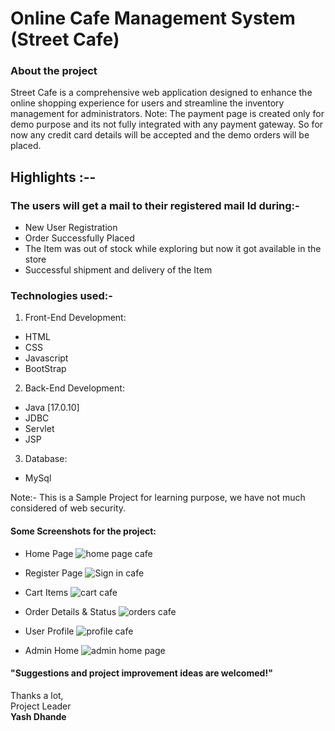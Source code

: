 # Online Cafe Management System (Street Cafe)

### About the project

Street Cafe is a comprehensive web application designed to enhance the online shopping experience for users and streamline the inventory management for administrators.
Note: The payment page is created only for demo purpose and its not fully integrated with any payment gateway. So for now any credit card details will be accepted and the demo orders will be placed.

## Highlights :--

### The users will get a mail to their registered mail Id during:-
- New User Registration
- Order Successfully Placed
- The Item was out of stock while exploring but now it got available in the store
- Successful shipment and delivery of the Item

### Technologies used:-
1. Front-End Development:
- HTML
- CSS
- Javascript
- BootStrap

2. Back-End Development:
- Java [17.0.10]
- JDBC
- Servlet
- JSP

3. Database:
- MySql

Note:- This is a Sample Project for learning purpose, we have not much considered of web security.

#### Some Screenshots for the project:
- Home Page
![home page cafe ](https://github.com/Yashhh2409/Street_Cafe/assets/138235962/97f95c0d-99c2-48bc-bafb-f83a750511cc)

- Register Page
![Sign in cafe](https://github.com/Yashhh2409/Street_Cafe/assets/138235962/497ed066-725f-4ec8-9aea-c5dfceb1dbe0)

- Cart Items
![cart cafe](https://github.com/Yashhh2409/Street_Cafe/assets/138235962/6a1ba301-7c25-41a5-a593-62f47b9cb226)

<!--- - Credit Card Payment
![image](https://github.com/shashirajraja/shopping-cart/assets/34605595/990595ce-856c-46fe-8182-052a127d67b4) --->

- Order Details & Status
![orders cafe](https://github.com/Yashhh2409/Street_Cafe/assets/138235962/1791c045-6120-489f-9397-d2413d3d65f0)

- User Profile
![profile cafe](https://github.com/Yashhh2409/Street_Cafe/assets/138235962/6afe0e8b-4be5-4ef1-a28f-4535f168ad9d)

- Admin Home
![admin home page](https://github.com/Yashhh2409/Street_Cafe/assets/138235962/3e1b28b4-6a1f-4afa-9eea-c7adab3008c3)

<!--- - Stock Items
![image](https://github.com/shashirajraja/shopping-cart/assets/34605595/e94e519b-e65c-4f51-8b37-e1b555208f2d)

- Shipped Items
![image](https://github.com/shashirajraja/shopping-cart/assets/34605595/e34de1d9-91ae-4d3b-a38e-7d78aae1f410)

- Recent Orders yet to be shipped
![image](https://github.com/shashirajraja/shopping-cart/assets/34605595/ed2df621-3256-41bd-8739-d3872474403c)

- Add Product to the stock
![image](https://github.com/shashirajraja/shopping-cart/assets/34605595/3f38b7cf-c120-4523-abec-cdb2238c17b0)

- Remove Product from the stock
![image](https://github.com/shashirajraja/shopping-cart/assets/34605595/1e9c6565-6a14-4cb3-834e-8d7f5d273927)

- Update the stock item
![image](https://github.com/shashirajraja/shopping-cart/assets/34605595/1529a9a7-19a3-4381-ac58-29dbc55229d9)

- Sample Email for order placed
<img width="404" alt="image" src="https://github.com/shashirajraja/shopping-cart/assets/34605595/cb60c616-c32c-42eb-abe5-494d8574c09a">

- Class Diagram
<img width="589" alt="image" src="https://github.com/shashirajraja/shopping-cart/assets/34605595/d6dbfdb9-5108-4071-b4b6-d055f0370acd"> --->

#### "Suggestions and project improvement ideas are welcomed!"

<bold>Thanks a lot,</bold><br/>
                                                                                                        Project Leader<br/>
                                                                                                         <b>Yash Dhande</b>


